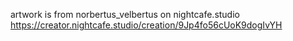 artwork is from norbertus_velbertus on nightcafe.studio 
https://creator.nightcafe.studio/creation/9Jp4fo56cUoK9dogIvYH
